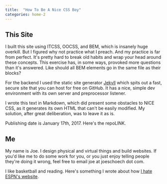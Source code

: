 ```yaml
---
title:  "How To Be A Nice CSS Boy"
categories: home-2
---
```


## This Site
I built this site using ITCSS, OOCSS, and BEM, which is insanely huge overkill. But I figured why not practice what I preach. And my practice is far from perfect. It's pretty hard to break old habits and wrap your head around these concepts. This exercise has, in some ways, provoked more questions than it's answered. Like should all BEM elements go in the same file as their blocks?

For the backend I used the static site generator [Jekyll](https://jekyllrb.com/) which spits out a fast, secure site that you can host for free on GitHub. It has a nice, simple dev environment with its own server and preprocessor listener. 

I wrote this text in Markdown, which did present some obstacles to NICE CSS, as it generates its own HTML that can't be easily modified. My solution, after great deliberation, was to leave it as is.

Publishing date is January 17th, 2017. Here's the repoLINK. 

## Me
My name is Joe. I design physical and virtual things and build websites. If you'd like me to do some work for you, or you just enjoy telling people they're doing it wrong, feel free to email joe at joeschoech dot com. 

I like basketball and reading. Here's something I wrote about how [I hate ESPN's website](https://medium.com/@on3ness/the-nightmare-online-espn-go-com-475d1d31b391#.hkc3tkagp).